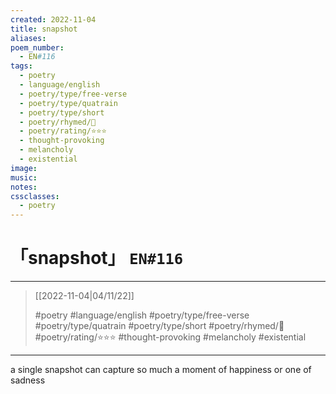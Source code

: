 ```yaml
---
created: 2022-11-04
title: snapshot
aliases:
poem_number:
  - EN#116
tags:
  - poetry
  - language/english
  - poetry/type/free-verse
  - poetry/type/quatrain
  - poetry/type/short
  - poetry/rhymed/🔴
  - poetry/rating/⭐⭐⭐
  - thought-provoking
  - melancholy
  - existential
image:
music:
notes:
cssclasses:
  - poetry
---
```

# 「snapshot」 `EN#116`

---

> [[2022-11-04|04/11/22]]
> 
> #poetry 
> #language/english 
> #poetry/type/free-verse #poetry/type/quatrain #poetry/type/short 
> #poetry/rhymed/🔴 
> #poetry/rating/⭐⭐⭐ 
> #thought-provoking #melancholy #existential 

---

a single snapshot
can capture so much
a moment of happiness
or one of sadness